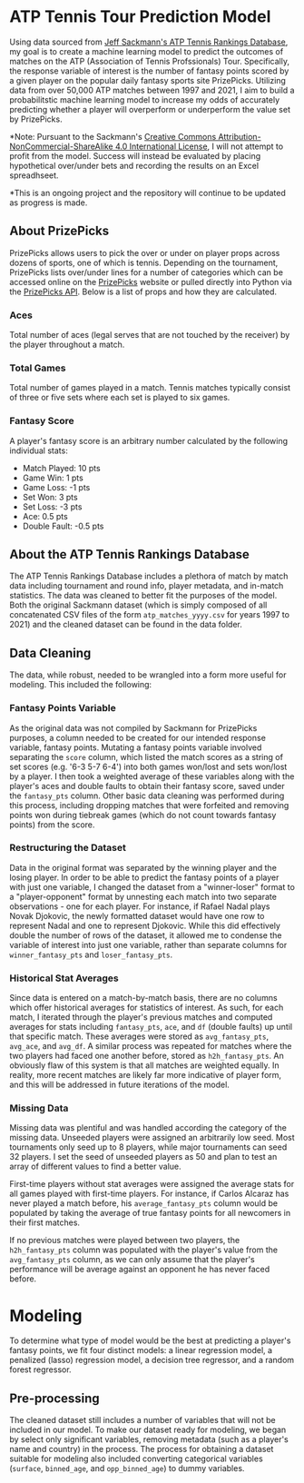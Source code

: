 # ATP Tennis Tour Prediction Model

Using data sourced from [Jeff Sackmann's ATP Tennis Rankings Database](https://github.com/JeffSackmann/tennis_atp), my goal is to create a machine learning model to predict the outcomes of matches on the ATP (Association of Tennis Profssionals) Tour. Specifically, the response variable of interest is the number of fantasy points scored by a given player on the popular daily fantasy sports site PrizePicks. Utilizing data from over 50,000 ATP matches between 1997 and 2021, I aim to build a probabilitstic machine learning model to increase my odds of accurately predicting whether a player will overperform or underperform the value set by PrizePicks.

*Note: Pursuant to the Sackmann's [Creative Commons Attribution-NonCommercial-ShareAlike 4.0 International License](https://creativecommons.org/licenses/by-nc-sa/4.0/), I will not attempt to profit from the model. Success will instead be evaluated by placing hypothetical over/under bets and recording the results on an Excel spreadhseet.

*This is an ongoing project and the repository will continue to be updated as progress is made.

## About PrizePicks

PrizePicks allows users to pick the over or under on player props across dozens of sports, one of which is tennis. Depending on the tournament, PrizePicks lists over/under lines for a number of categories which can be accessed online on the [PrizePicks](https://www.prizepicks.com) website or pulled directly into Python via the [PrizePicks API](https://github.com/PrizePicks-Analytics/PrizePicks-API/wiki). Below is a list of props and how they are calculated.

### Aces

Total number of aces (legal serves that are not touched by the receiver) by the player throughout a match.

### Total Games

Total number of games played in a match. Tennis matches typically consist of three or five sets where each set is played to six games.

### Fantasy Score

A player's fantasy score is an arbitrary number calculated by the following individual stats:
  - Match Played: 10 pts
  - Game Win:	1 pts
  - Game Loss: -1 pts
  - Set Won: 3 pts
  - Set Loss:	-3 pts
  - Ace: 0.5 pts
  - Double Fault: -0.5 pts

## About the ATP Tennis Rankings Database

The ATP Tennis Rankings Database includes a plethora of match by match data including tournament and round info, player metadata, and in-match statistics. The data was cleaned to better fit the purposes of the model. Both the original Sackmann dataset (which is simply composed of all concatenated CSV files of the form `atp_matches_yyyy.csv` for years 1997 to 2021) and the cleaned dataset can be found in the data folder.

## Data Cleaning

The data, while robust, needed to be wrangled into a form more useful for modeling. This included the following:

### Fantasy Points Variable

As the original data was not compiled by Sackmann for PrizePicks purposes, a column needed to be created for our intended response variable, fantasy points. Mutating a fantasy points variable involved separating the `score` column, which listed the match scores as a string of set scores (e.g. '6-3 5-7 6-4') into both games won/lost and sets won/lost by a player. I then took a weighted average of these variables along with the player's aces and double faults to obtain their fantasy score, saved under the `fantasy_pts` column. Other basic data cleaning was performed during this process, including dropping matches that were forfeited and removing points won during tiebreak games (which do not count towards fantasy points) from the score.

### Restructuring the Dataset

Data in the original format was separated by the winning player and the losing player. In order to be able to predict the fantasy points of a player with just one variable, I changed the dataset from a "winner-loser" format to a "player-opponent" format by unnesting each match into two separate observations - one for each player. For instance, if Rafael Nadal plays Novak Djokovic, the newly formatted dataset would have one row to represent Nadal and one to represent Djokovic. While this did effectively double the number of rows of the dataset, it allowed me to condense the variable of interest into just one variable, rather than separate columns for `winner_fantasy_pts` and `loser_fantasy_pts`.

### Historical Stat Averages

Since data is entered on a match-by-match basis, there are no columns which offer historical averages for statistics of interest. As such, for each match, I iterated through the player's previous matches and computed averages for stats including `fantasy_pts`, `ace`, and `df` (double faults) up until that specific match. These averages were stored as `avg_fantasy_pts`, `avg_ace`, and `avg_df`. A similar process was repeated for matches where the two players had faced one another before, stored as `h2h_fantasy_pts`. An obviously flaw of this system is that all matches are weighted equally. In reality, more recent matches are likely far more indicative of player form, and this will be addressed in future iterations of the model.

### Missing Data

Missing data was plentiful and was handled according the category of the missing data. Unseeded players were assigned an arbitrarily low seed. Most tournaments only seed up to 8 players, while major tournaments can seed 32 players. I set the seed of unseeded players as 50 and plan to test an array of different values to find a better value.

First-time players without stat averages were assigned the average stats for all games played with first-time players. For instance, if Carlos Alcaraz has never played a match before, his `average_fantasy_pts` column would be populated by taking the average of true fantasy points for all newcomers in their first matches. 

If no previous matches were played between two players, the `h2h_fantasy_pts` column was populated with the player's value from the `avg_fantasy_pts` column, as we can only assume that the player's performance will be average against an opponent he has never faced before.

# Modeling

To determine what type of model would be the best at predicting a player's fantasy points, we fit four distinct models: a linear regression model, a penalized (lasso) regression model, a decision tree regressor, and a random forest regressor.

## Pre-processing

The cleaned dataset still includes a number of variables that will not be included in our model. To make our dataset ready for modeling, we began by select only significant variables, removing metadata (such as a player's name and country) in the process. The process for obtaining a dataset suitable for modeling also included converting categorical variables (`surface`, `binned_age`, and  `opp_binned_age`) to dummy variables.
